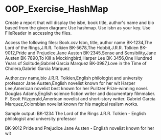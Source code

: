 # OOP_Exercise_HashMap
Create a report that will display the isbn, book title, author's name and bio based from the given diagram:
Use hashmap.  Use isbn as your key. Use FileReader in accessing the files.

Access the following files:
Book.csv
Isbn, title, author name
BK-1234,The Lord of the Rings,J.R.R. Tolkien
BK-5678,The Hobbit,J.R.R. Tolkien
BK-9012,Pride and Prejudice,Jane Austen
BK-2345,Sense and Sensibility,Jane Austen
BK-7890,To Kill a Mockingbird,Harper Lee
BK-3456,One Hundred Years of Solitude,Gabriel Garcia Marquez
BK-0987,Love in the Time of Cholera,Gabriel Garcia Marquez

Author.csv
name,bio
J.R.R. Tolkien,English philologist and university professor
Jane Austen,English novelist known for her wit
Harper Lee,American novelist best known for her Pulitzer Prize-winning novel.
Douglas Adams,English science fiction writer and documentary filmmaker. 
F. Scott Fitzgerald,American novelist and short-story writer.
Gabriel Garcia Marquez,Colombian novelist known for his magical realism works.

Sample output:
BK-1234 The Lord of the Rings
	   J.R.R. Tolkien - English philologist and university professor

BK-9012 Pride and Prejudice
             Jane Austen - English novelist known for her wit

